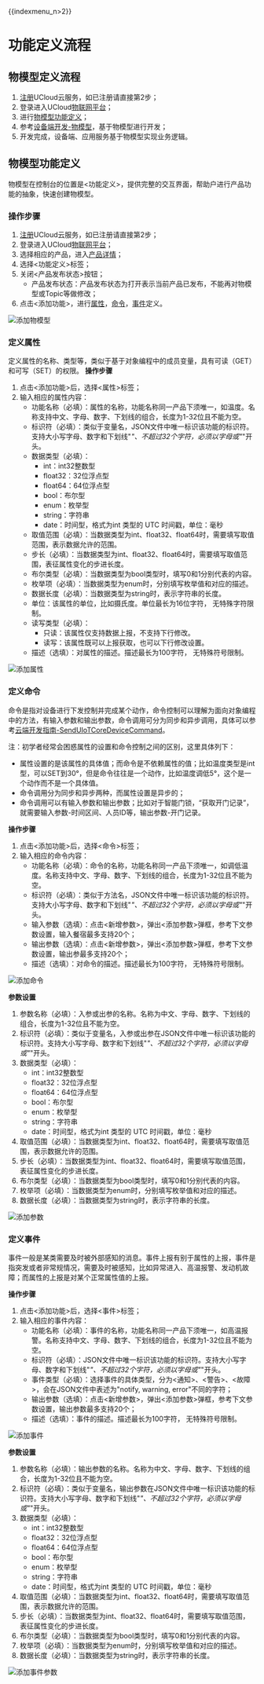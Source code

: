 {{indexmenu_n>2}}

# 功能定义流程


## 物模型定义流程

1. [注册](https://passport.ucloud.cn/#register)UCloud云服务，如已注册请直接第2步；
2. 登录进入UCloud[物联网平台](https://console.ucloud.cn/iot)；
3. 进行[物模型功能定义](#物模型功能定义)；
4. 参考[设备端开发-物模型](../../device_develop_guide/thingmode/what_is_thingmode)，基于物模型进行开发；
5. 开发完成，设备端、应用服务基于物模型实现业务逻辑。



## 物模型功能定义
物模型在控制台的位置是<功能定义>，提供完整的交互界面，帮助户进行产品功能的抽象，快速创建物模型。


### 操作步骤

1. [注册](https://passport.ucloud.cn/#register)UCloud云服务，如已注册请直接第2步；
2. 登录进入UCloud[物联网平台](https://console.ucloud.cn/iot)；
3. 选择相应的产品，进入[产品详情](../product_device/create_products#产品详情)；
4. 选择<功能定义>标签；
5. 关闭<产品发布状态>按钮；
   - 产品发布状态：产品发布状态为打开表示当前产品已发布，不能再对物模型或Topic等做修改；
6. 点击<添加功能>，进行[属性](#定义属性)，[命令](#定义命令)，[事件](#定义事件)定义。

![添加物模型](../../images/添加物模型.png)



### 定义属性

定义属性的名称、类型等，类似于基于对象编程中的成员变量，具有可读（GET）和可写（SET）的权限。
**操作步骤**

1. 点击<添加功能>后，选择<属性>标签；
2. 输入相应的属性内容：
   - 功能名称（必填）：属性的名称，功能名称同一产品下须唯一，如温度。名称支持中文、字母、数字、下划线的组合，长度为1-32位且不能为空。
   - 标识符（必填）：类似于变量名，JSON文件中唯一标识该功能的标识符。支持大小写字母、数字和下划线"_"、不超过32个字符，必须以字母或"_"开头。
   - 数据类型（必填）：
      - int：int32整数型
      - float32：32位浮点型
      - float64：64位浮点型
      - bool：布尔型
      - enum：枚举型
      - string：字符串
      - date：时间型，格式为int 类型的 UTC 时间戳，单位：毫秒
   - 取值范围（必填）：当数据类型为int、float32、float64时，需要填写取值范围，表示数据允许的范围。
   - 步长（必填）：当数据类型为int、float32、float64时，需要填写取值范围，表征属性变化的步进长度。
   - 布尔类型（必填）：当数据类型为bool类型时，填写0和1分别代表的内容。
   - 枚举项（必填）：当数据类型为enum时，分别填写枚举值和对应的描述。
   - 数据长度（必填）：当数据类型为string时，表示字符串的长度。
   - 单位：该属性的单位，比如摄氏度。单位最长为16位字符， 无特殊字符限制。
   - 读写类型（必填）：
     - 只读：该属性仅支持数据上报，不支持下行修改。
     - 读写：该属性既可以上报获取，也可以下行修改设置。
   - 描述（选填）：对属性的描述。描述最长为100字符， 无特殊符号限制。



![添加属性](../../images/添加属性-3502709.png)



### 定义命令

命令是指对设备进行下发控制并完成某个动作，命令控制可以理解为面向对象编程中的方法，有输入参数和输出参数，命令调用可分为同步和异步调用，具体可以参考[云端开发指南-SendUIoTCoreDeviceCommand](../../api_guide/tingmodemgmtapi)。



注：初学者经常会困惑属性的设置和命令控制之间的区别，这里具体列下：
- 属性设置的是该属性的具体值；而命令是不依赖属性的值；比如温度类型是int型，可以SET到30°，但是命令往往是一个动作，比如温度调低5°，这个是一个动作而不是一个具体值。
- 命令调用分为同步和异步两种，而属性设置是异步的；
- 命令调用可以有输入参数和输出参数；比如对于智能门锁，“获取开门记录”，就需要输入参数-时间区间、人员ID等，输出参数-开门记录。

**操作步骤**
1. 点击<添加功能>后，选择<命令>标签；
2. 输入相应的命令内容：
   - 功能名称（必填）：命令的名称，功能名称同一产品下须唯一，如调低温度。名称支持中文、字母、数字、下划线的组合，长度为1-32位且不能为空。
   - 标识符（必填）：类似于方法名，JSON文件中唯一标识该功能的标识符。支持大小写字母、数字和下划线"_"、不超过32个字符，必须以字母或"_"开头。
   - 输入参数（选填）：点击<新增参数>，弹出<添加参数>弹框，参考下文参数设置，输入餐宿最多支持20个；
   - 输出参数（选填）：点击<新增参数>，弹出<添加参数>弹框，参考下文参数设置，输出参最多支持20个；
   - 描述（选填）：对命令的描述。描述最长为100字符， 无特殊符号限制。
   



![添加命令](../../images/添加命令-3502730.png)

**参数设置**

1. 参数名称（必填）：入参或出参的名称。名称为中文、字母、数字、下划线的组合，长度为1-32位且不能为空。
2. 标识符（必填）：类似于变量名，入参或出参在JSON文件中唯一标识该功能的标识符。支持大小写字母、数字和下划线"_"、不超过32个字符，必须以字母或"_"开头。
3. 数据类型（必填）：      
    - int：int32整数型
    - float32：32位浮点型
    - float64：64位浮点型
    - bool：布尔型
    - enum：枚举型
    - string：字符串
    - date：时间型，格式为int 类型的 UTC 时间戳，单位：毫秒
4. 取值范围（必填）：当数据类型为int、float32、float64时，需要填写取值范围，表示数据允许的范围。
5. 步长（必填）：当数据类型为int、float32、float64时，需要填写取值范围，表征属性变化的步进长度。
6. 布尔类型（必填）：当数据类型为bool类型时，填写0和1分别代表的内容。
7. 枚举项（必填）：当数据类型为enum时，分别填写枚举值和对应的描述。
8. 数据长度（必填）：当数据类型为string时，表示字符串的长度。

![添加参数](../../images/添加参数.png)




### 定义事件
事件一般是某类需要及时被外部感知的消息。事件上报有别于属性的上报，事件是指突发或者非常规情况，需要及时被感知，比如异常进入、高温报警、发动机故障；而属性的上报是对某个正常属性值的上报。

**操作步骤**

1. 点击<添加功能>后，选择<事件>标签；
2. 输入相应的事件内容：
   - 功能名称（必填）：事件的名称，功能名称同一产品下须唯一，如高温报警。名称支持中文、字母、数字、下划线的组合，长度为1-32位且不能为空。
   - 标识符（必填）：JSON文件中唯一标识该功能的标识符。支持大小写字母、数字和下划线"_"、不超过32个字符，必须以字母或"_"开头。
   - 事件类型（必填）：选择事件的具体类型，分为<通知>、<警告>、<故障>，会在JSON文件中表述为"notify, warning, error"不同的字符；
   - 输出参数（选填）：点击<新增参数>，弹出<添加参数>弹框，参考下文参数设置，输出参数最多支持20个；
   - 描述（选填）：事件的描述。描述最长为100字符， 无特殊符号限制。


![添加事件](../../images/添加事件.png)

**参数设置**
1. 参数名称（必填）：输出参数的名称。名称为中文、字母、数字、下划线的组合，长度为1-32位且不能为空。
2. 标识符（必填）：类似于变量名，输出参数在JSON文件中唯一标识该功能的标识符。支持大小写字母、数字和下划线"_"、不超过32个字符，必须以字母或"_"开头。
3. 数据类型（必填）：      
    - int：int32整数型
    - float32：32位浮点型
    - float64：64位浮点型
    - bool：布尔型
    - enum：枚举型
    - string：字符串
    - date：时间型，格式为int 类型的 UTC 时间戳，单位：毫秒
4. 取值范围（必填）：当数据类型为int、float32、float64时，需要填写取值范围，表示数据允许的范围。
5. 步长（必填）：当数据类型为int、float32、float64时，需要填写取值范围，表征属性变化的步进长度。
6. 布尔类型（必填）：当数据类型为bool类型时，填写0和1分别代表的内容。
7. 枚举项（必填）：当数据类型为enum时，分别填写枚举值和对应的描述。
8. 数据长度（必填）：当数据类型为string时，表示字符串的长度。


![添加事件参数](../../images/添加事件参数.png)

